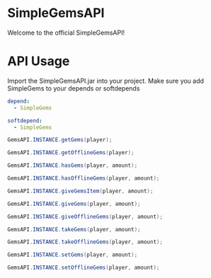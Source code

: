 # SimpleGemsAPI
Welcome to the official SimpleGemsAPI!

# API Usage
Import the SimpleGemsAPI.jar into your project.
Make sure you add SimpleGems to your depends or softdepends
```YAML
depend:
  - SimpleGems

softdepend:
  - SimpleGems
```

```JAVA
GemsAPI.INSTANCE.getGems(player);

GemsAPI.INSTANCE.getOfflineGems(player);

GemsAPI.INSTANCE.hasGems(player, amount);

GemsAPI.INSTANCE.hasOfflineGems(player, amount);

GemsAPI.INSTANCE.giveGemsItem(player, amount);

GemsAPI.INSTANCE.giveGems(player, amount);

GemsAPI.INSTANCE.giveOfflineGems(player, amount);

GemsAPI.INSTANCE.takeGems(player, amount);

GemsAPI.INSTANCE.takeOfflineGems(player, amount);

GemsAPI.INSTANCE.setGems(player, amount);

GemsAPI.INSTANCE.setOfflineGems(player, amount);
```
